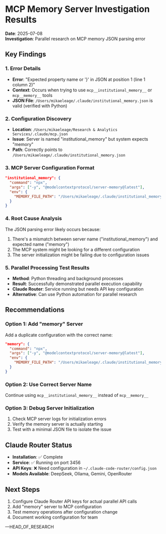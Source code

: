 # MCP Memory Server Investigation Results

**Date**: 2025-07-08  
**Investigation**: Parallel research on MCP memory JSON parsing error

## Key Findings

### 1. Error Details
- **Error**: "Expected property name or '}' in JSON at position 1 (line 1 column 2)"
- **Context**: Occurs when trying to use `mcp__institutional_memory__` or `mcp__memory__` tools
- **JSON File**: `/Users/mikaeleage/.claude/institutional_memory.json` is valid (verified with Python)

### 2. Configuration Discovery
- **Location**: `/Users/mikaeleage/Research & Analytics Services/.claude/mcp.json`
- **Issue**: Server is named "institutional_memory" but system expects "memory"
- **Path**: Correctly points to `/Users/mikaeleage/.claude/institutional_memory.json`

### 3. MCP Server Configuration Format
```json
"institutional_memory": {
  "command": "npx",
  "args": ["-y", "@modelcontextprotocol/server-memory@latest"],
  "env": {
    "MEMORY_FILE_PATH": "/Users/mikaeleage/.claude/institutional_memory.json"
  }
}
```

### 4. Root Cause Analysis
The JSON parsing error likely occurs because:
1. There's a mismatch between server name ("institutional_memory") and expected name ("memory")
2. The MCP system might be looking for a different configuration
3. The server initialization might be failing due to configuration issues

### 5. Parallel Processing Test Results
- **Method**: Python threading and background processes
- **Result**: Successfully demonstrated parallel execution capability
- **Claude Router**: Service running but needs API key configuration
- **Alternative**: Can use Python automation for parallel research

## Recommendations

### Option 1: Add "memory" Server
Add a duplicate configuration with the correct name:
```json
"memory": {
  "command": "npx",
  "args": ["-y", "@modelcontextprotocol/server-memory@latest"],
  "env": {
    "MEMORY_FILE_PATH": "/Users/mikaeleage/.claude/institutional_memory.json"
  }
}
```

### Option 2: Use Correct Server Name
Continue using `mcp__institutional_memory__` instead of `mcp__memory__`

### Option 3: Debug Server Initialization
1. Check MCP server logs for initialization errors
2. Verify the memory server is actually starting
3. Test with a minimal JSON file to isolate the issue

## Claude Router Status
- **Installation**: ✅ Complete
- **Service**: ✅ Running on port 3456
- **API Keys**: ❌ Need configuration in `~/.claude-code-router/config.json`
- **Models Available**: DeepSeek, Ollama, Gemini, OpenRouter

## Next Steps
1. Configure Claude Router API keys for actual parallel API calls
2. Add "memory" server to MCP configuration
3. Test memory operations after configuration change
4. Document working configuration for team

—HEAD_OF_RESEARCH